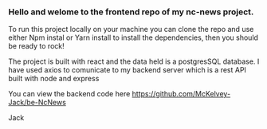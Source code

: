### Hello and welome to the frontend repo of my nc-news project.

To run this project locally on your machine you can clone the repo and use either Npm instal or Yarn install to install the dependencies, then you should be ready to rock!

The project is built with react and the data held is a postgresSQL database. I have used axios to comunicate to my backend server which is a rest API built with node and express

You can view the backend code here https://github.com/McKelvey-Jack/be-NcNews

Jack
